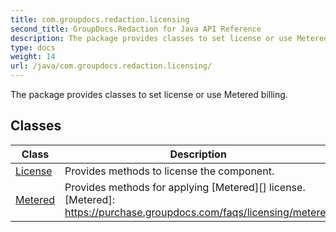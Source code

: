 ```yaml
---
title: com.groupdocs.redaction.licensing
second_title: GroupDocs.Redaction for Java API Reference
description: The package provides classes to set license or use Metered billing.
type: docs
weight: 14
url: /java/com.groupdocs.redaction.licensing/
---
```


The package provides classes to set license or use Metered billing.


## Classes

| Class | Description |
| --- | --- |
| [License](../com.groupdocs.redaction.licensing/license) | Provides methods to license the component. |
| [Metered](../com.groupdocs.redaction.licensing/metered) | Provides methods for applying  [Metered][]  license.[Metered]: https://purchase.groupdocs.com/faqs/licensing/metered |
